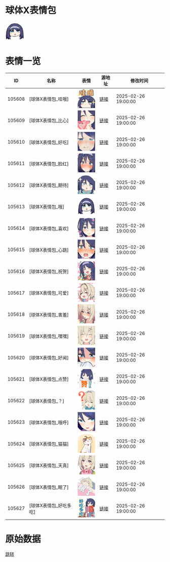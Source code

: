 # 球体X表情包

<img src="./cover.png" height="60" alt="cover" />

# 表情一览

|ID|名称|表情|源地址|修改时间|
|----|----|----|----|----|
|105608|[球体X表情包_哇哦]|<img src="./pic/105608_%5B球体X表情包_哇哦%5D.png" height="60" alt="哇哦"/>|[链接](https://i0.hdslb.com/bfs/garb/9c5bd83b0552bce3c0bfb5e8a26e864ae203927d.png)|2025-02-26 19:00:00|
|105609|[球体X表情包_比心]|<img src="./pic/105609_%5B球体X表情包_比心%5D.png" height="60" alt="比心"/>|[链接](https://i0.hdslb.com/bfs/garb/8683ef0fc6ab9f85e96f39f56268c5d86405571f.png)|2025-02-26 19:00:00|
|105610|[球体X表情包_好吃]|<img src="./pic/105610_%5B球体X表情包_好吃%5D.png" height="60" alt="好吃"/>|[链接](https://i0.hdslb.com/bfs/garb/9ac090a08e03ad8e0cbefb4b6b69b08b5ad52484.png)|2025-02-26 19:00:00|
|105611|[球体X表情包_脸红]|<img src="./pic/105611_%5B球体X表情包_脸红%5D.png" height="60" alt="脸红"/>|[链接](https://i0.hdslb.com/bfs/garb/ea54ba60a6ef1ec4822028f074dd0ff7c48ed949.png)|2025-02-26 19:00:00|
|105612|[球体X表情包_期待]|<img src="./pic/105612_%5B球体X表情包_期待%5D.png" height="60" alt="期待"/>|[链接](https://i0.hdslb.com/bfs/garb/f357ab3697480f098b70da342879aae0de167cf4.png)|2025-02-26 19:00:00|
|105613|[球体X表情包_哦]|<img src="./pic/105613_%5B球体X表情包_哦%5D.png" height="60" alt="哦"/>|[链接](https://i0.hdslb.com/bfs/garb/2d767e0b834b3315f1e3c00fc6dbb02927b535db.png)|2025-02-26 19:00:00|
|105614|[球体X表情包_喜欢]|<img src="./pic/105614_%5B球体X表情包_喜欢%5D.png" height="60" alt="喜欢"/>|[链接](https://i0.hdslb.com/bfs/garb/ed3d15a066a297a3a3c2acd9d659a2ab6b9ce36a.png)|2025-02-26 19:00:00|
|105615|[球体X表情包_心跳]|<img src="./pic/105615_%5B球体X表情包_心跳%5D.png" height="60" alt="心跳"/>|[链接](https://i0.hdslb.com/bfs/garb/ab129eaeb8e196ca45dd3569f16eae474e1abd9f.png)|2025-02-26 19:00:00|
|105616|[球体X表情包_祝贺]|<img src="./pic/105616_%5B球体X表情包_祝贺%5D.png" height="60" alt="祝贺"/>|[链接](https://i0.hdslb.com/bfs/garb/6cf7f0c0ae378704fbc1bab6ec2647f11a6200c3.png)|2025-02-26 19:00:00|
|105617|[球体X表情包_可爱]|<img src="./pic/105617_%5B球体X表情包_可爱%5D.png" height="60" alt="可爱"/>|[链接](https://i0.hdslb.com/bfs/garb/b83835ed165b5ef0569065968b8f5d4b35743c59.png)|2025-02-26 19:00:00|
|105618|[球体X表情包_害羞]|<img src="./pic/105618_%5B球体X表情包_害羞%5D.png" height="60" alt="害羞"/>|[链接](https://i0.hdslb.com/bfs/garb/3f02710d0626d1ba10a1c4d9ee53efa9f80d3fa4.png)|2025-02-26 19:00:00|
|105619|[球体X表情包_嘿嘿]|<img src="./pic/105619_%5B球体X表情包_嘿嘿%5D.png" height="60" alt="嘿嘿"/>|[链接](https://i0.hdslb.com/bfs/garb/3c4ac2b0dcc4d5a6e034e4abd39970022707725d.png)|2025-02-26 19:00:00|
|105620|[球体X表情包_好闻]|<img src="./pic/105620_%5B球体X表情包_好闻%5D.png" height="60" alt="好闻"/>|[链接](https://i0.hdslb.com/bfs/garb/8da3b9ac86799a5410856e3d7efd797fcc521280.png)|2025-02-26 19:00:00|
|105621|[球体X表情包_点赞]|<img src="./pic/105621_%5B球体X表情包_点赞%5D.png" height="60" alt="点赞"/>|[链接](https://i0.hdslb.com/bfs/garb/3f6c06c5d2d0eab8a127a1a809d387219491665d.png)|2025-02-26 19:00:00|
|105622|[球体X表情包_？]|<img src="./pic/105622_%5B球体X表情包_？%5D.png" height="60" alt="？"/>|[链接](https://i0.hdslb.com/bfs/garb/493a4f0314d9dafe56a8b982c2defdc0b0d0eb75.png)|2025-02-26 19:00:00|
|105623|[球体X表情包_哦呼]|<img src="./pic/105623_%5B球体X表情包_哦呼%5D.png" height="60" alt="哦呼"/>|[链接](https://i0.hdslb.com/bfs/garb/62c54322f4c7537150af0e82da0be5a1c91a4d26.png)|2025-02-26 19:00:00|
|105624|[球体X表情包_猫猫]|<img src="./pic/105624_%5B球体X表情包_猫猫%5D.png" height="60" alt="猫猫"/>|[链接](https://i0.hdslb.com/bfs/garb/67b060ef337e2c74edaaf54a3fae1057564c52b0.png)|2025-02-26 19:00:00|
|105625|[球体X表情包_天真]|<img src="./pic/105625_%5B球体X表情包_天真%5D.png" height="60" alt="天真"/>|[链接](https://i0.hdslb.com/bfs/garb/09c2b677042a89dda5cff1f8dad74aa94c956b86.png)|2025-02-26 19:00:00|
|105626|[球体X表情包_眠了]|<img src="./pic/105626_%5B球体X表情包_眠了%5D.png" height="60" alt="眠了"/>|[链接](https://i0.hdslb.com/bfs/garb/185002a0061f40ead7dfea8a18784c01f12d3d32.png)|2025-02-26 19:00:00|
|105627|[球体X表情包_好吃多吃]|<img src="./pic/105627_%5B球体X表情包_好吃多吃%5D.png" height="60" alt="好吃多吃"/>|[链接](https://i0.hdslb.com/bfs/garb/1b61f8ae550340fe5e1e73c790aad14e4b019499.png)|2025-02-26 19:00:00|

# 原始数据

[跳转](./raw.json)

